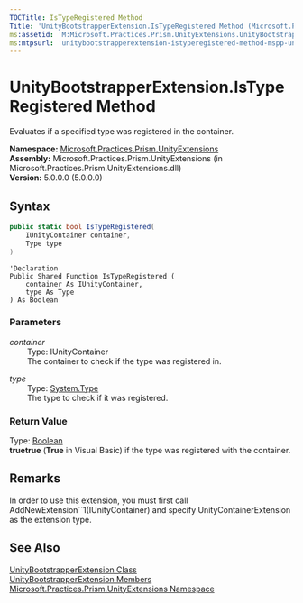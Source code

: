 ```yaml
---
TOCTitle: IsTypeRegistered Method
Title: 'UnityBootstrapperExtension.IsTypeRegistered Method (Microsoft.Practices.Prism.UnityExtensions)'
ms:assetid: 'M:Microsoft.Practices.Prism.UnityExtensions.UnityBootstrapperExtension.IsTypeRegistered(Microsoft.Practices.Unity.IUnityContainer,System.Type)'
ms:mtpsurl: 'unitybootstrapperextension-istyperegistered-method-mspp-unityextensions.md'
---
```


# UnityBootstrapperExtension.IsTypeRegistered Method

Evaluates if a specified type was registered in the container.

**Namespace:** [Microsoft.Practices.Prism.UnityExtensions](/patterns-practices/reference/mspp-unityextensions-namespace)  
**Assembly:** Microsoft.Practices.Prism.UnityExtensions (in Microsoft.Practices.Prism.UnityExtensions.dll)  
**Version:** 5.0.0.0 (5.0.0.0)

## Syntax
```C#
public static bool IsTypeRegistered(
	IUnityContainer container,
	Type type
)
```
```VB
'Declaration
Public Shared Function IsTypeRegistered ( 
	container As IUnityContainer,
	type As Type
) As Boolean
```

### Parameters

*container*  
&nbsp;&nbsp;&nbsp;&nbsp;&nbsp;&nbsp;&nbsp;&nbsp;Type: IUnityContainer   
&nbsp;&nbsp;&nbsp;&nbsp;&nbsp;&nbsp;&nbsp;&nbsp;The container to check if the type was registered in.

*type*  
&nbsp;&nbsp;&nbsp;&nbsp;&nbsp;&nbsp;&nbsp;&nbsp;Type: [System.Type](http://msdn.microsoft.com/en-us/library/42892f65)   
&nbsp;&nbsp;&nbsp;&nbsp;&nbsp;&nbsp;&nbsp;&nbsp;The type to check if it was registered.

### Return Value

Type: [Boolean](http://msdn.microsoft.com/en-us/library/a28wyd50)   
**truetrue** (**True** in Visual Basic) if the type was registered with the container.

## Remarks

In order to use this extension, you must first call AddNewExtension``1(IUnityContainer) and specify UnityContainerExtension as the extension type.

## See Also

[UnityBootstrapperExtension Class](/patterns-practices/reference/unitybootstrapperextension-class-mspp-unityextensions)  
[UnityBootstrapperExtension Members](/patterns-practices/reference/unitybootstrapperextension-members-mspp-unityextensions)  
[Microsoft.Practices.Prism.UnityExtensions Namespace](/patterns-practices/reference/mspp-unityextensions-namespace)  